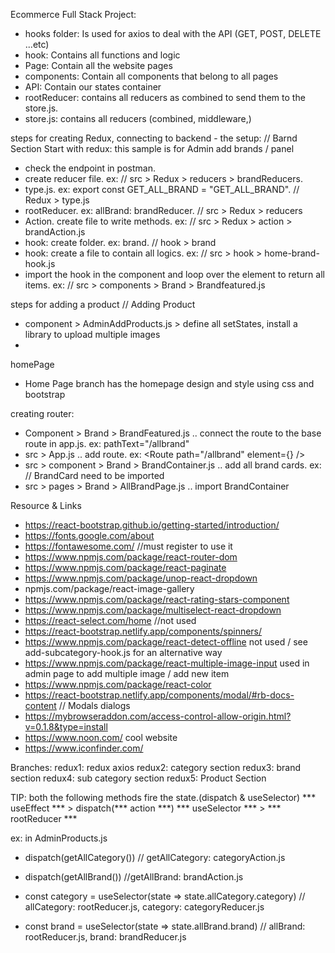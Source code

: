 Ecommerce Full Stack Project:

- hooks folder: Is used for axios to deal with the API (GET, POST, DELETE ...etc)
- hook: Contains all functions and logic
- Page: Contain all the website pages
- components: Contain all components that belong to all pages
- API: Contain our states container
- rootReducer: contains all reducers as combined to send them to the store.js.
- store.js: contains all reducers (combined, middleware,)


steps for creating Redux, connecting to backend - the setup: // Barnd Section
Start with redux: this sample is for Admin add brands / panel
- check the endpoint in postman.
- create reducer file. ex: // src > Redux > reducers > brandReducers.
- type.js. ex: export const GET_ALL_BRAND = "GET_ALL_BRAND".  // Redux > type.js
- rootReducer. ex: allBrand: brandReducer. // src > Redux > reducers
- Action. create file to write methods. ex:  // src > Redux > action > brandAction.js
- hook: create folder. ex: brand. // hook > brand
- hook: create a file to contain all logics. ex: // src > hook > home-brand-hook.js
- import the hook in the component and loop over the element to return all items. ex: // src > components > Brand > Brandfeatured.js

steps for adding a product // Adding Product
- component > AdminAddProducts.js >  define all setStates, install a library to upload multiple images
- 




homePage
- Home Page branch has the homepage design and style using css and bootstrap

creating router:
- Component > Brand > BrandFeatured.js .. connect the route to the base route in app.js. ex: pathText="/allbrand"
- src > App.js .. add route. ex: <Route path="/allbrand" element={<AllBrandPage />} />
- src > component > Brand > BrandContainer.js .. add all brand cards. ex: <BrandCard img={brand1} /> // BrandCard need to be imported
- src > pages > Brand > AllBrandPage.js .. import BrandContainer

Resource & Links
- https://react-bootstrap.github.io/getting-started/introduction/
- https://fonts.google.com/about
- https://fontawesome.com/         //must register to use it
- https://www.npmjs.com/package/react-router-dom
- https://www.npmjs.com/package/react-paginate
- https://www.npmjs.com/package/unop-react-dropdown
- npmjs.com/package/react-image-gallery
- https://www.npmjs.com/package/react-rating-stars-component
- https://www.npmjs.com/package/multiselect-react-dropdown
- https://react-select.com/home     //not used
- https://react-bootstrap.netlify.app/components/spinners/    
- https://www.npmjs.com/package/react-detect-offline   not used / see add-subcategory-hook.js for an alternative way
- https://www.npmjs.com/package/react-multiple-image-input    used in admin page to add multiple image / add new item
- https://www.npmjs.com/package/react-color
- https://react-bootstrap.netlify.app/components/modal/#rb-docs-content // Modals dialogs
- https://mybrowseraddon.com/access-control-allow-origin.html?v=0.1.8&type=install
- https://www.noon.com/      cool website
- https://www.iconfinder.com/  



Branches:
redux1: redux axios
redux2: category section
redux3: brand section
redux4: sub category section
redux5: Product Section



TIP: both the following methods fire the state.(dispatch & useSelector)
*** useEffect *** > dispatch(*** action ***) 
*** useSelector *** > *** rootReducer ***

ex: in AdminProducts.js
- dispatch(getAllCategory()) // getAllCategory: categoryAction.js
- dispatch(getAllBrand()) //getAllBrand: brandAction.js

- const category = useSelector(state => state.allCategory.category) // allCategory: rootReducer.js, category: categoryReducer.js
- const brand = useSelector(state => state.allBrand.brand) // allBrand: rootReducer.js, brand: brandReducer.js